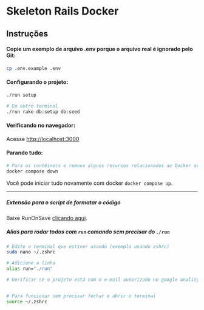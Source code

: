 # Skeleton Rails Docker

## Instruções

#### Copie um exemplo de arquivo .env porque o arquivo real é ignorado pelo Git:

```sh
cp .env.example .env
```

#### Configurando o projeto:

```sh
./run setup

# Em outro terminal
./run rake db:setup db:seed
```

#### Verificando no navegador:

Acesse <http://localhost:3000>

#### Parando tudo:

```sh
# Para os contêiners e remove alguns recursos relacionados ao Docker associados a este projeto.
docker compose down
```

Você pode iniciar tudo novamente com docker `docker compose up`.

---

##### Extensão para o script de formatar o código

Baixe RunOnSave [clicando aqui](https://marketplace.visualstudio.com/items?itemName=emeraldwalk.RunOnSave).

##### Alias para rodar todos com `run` comando sem precisar do `./run`

```sh
# Edite o terminal que estiver usando (exemplo usando zshrc)
sudo nano ~/.zshrc

# Adicione a linha
alias run="./run"

# Verificar se o projeto está com o e-mail autorizado no google analitycs 


# Para funcionar sem precisar fechar e abrir o terminal
source ~/.zshrc
```
